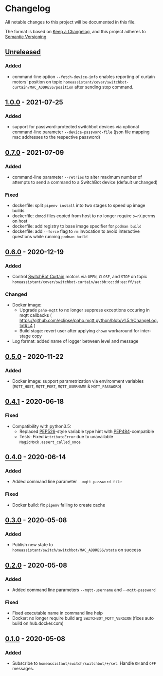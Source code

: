 # Changelog
All notable changes to this project will be documented in this file.

The format is based on [Keep a Changelog](https://keepachangelog.com/en/1.0.0/),
and this project adheres to [Semantic Versioning](https://semver.org/spec/v2.0.0.html).

## [Unreleased]
### Added
- command-line option `--fetch-device-info` enables reporting of curtain motors'
  position on topic  `homeassistant/cover/switchbot-curtain/MAC_ADDRESS/position`
  after sending stop command.

## [1.0.0] - 2021-07-25
### Added
- support for password-protected switchbot devices
  via optional command-line parameter `--device-password-file`
  (json file mapping mac addresses to the respective password)

## [0.7.0] - 2021-07-09
### Added
- command-line parameter `--retries` to alter maximum number of attempts to send a command
  to a SwitchBot device (default unchanged)

### Fixed
- dockerfile: split `pipenv install` into two stages to speed up image builds
- dockerfile: `chmod` files copied from host to no longer require `o=rX` perms on host
- dockerfile: add registry to base image specifier for `podman build`
- dockerfile: add `--force` flag to `rm` invocation to avoid interactive questions while running `podman build`

## [0.6.0] - 2020-12-19
### Added
- Control [SwitchBot Curtain](https://www.switch-bot.com/products/switchbot-curtain) motors
  via `OPEN`, `CLOSE`, and `STOP` on topic `homeassistant/cover/switchbot-curtain/aa:bb:cc:dd:ee:ff/set`

### Changed
- Docker image:
  - Upgrade `paho-mqtt` to no longer suppress exceptions occuring in mqtt callbacks
    ( https://github.com/eclipse/paho.mqtt.python/blob/v1.5.1/ChangeLog.txt#L4 )
  - Build stage: revert user after applying `chown` workaround for inter-stage copy
- Log format: added name of logger between level and message

## [0.5.0] - 2020-11-22
### Added
- Docker image: support parametrization via environment variables
  (`MQTT_HOST`, `MQTT_PORT`, `MQTT_USERNAME` & `MQTT_PASSWORD`)

## [0.4.1] - 2020-06-18
### Fixed
- Compatibility with python3.5:
  - Replaced [PEP526](https://www.python.org/dev/peps/pep-0526/#abstract)-style variable type hint
    with [PEP484](https://www.python.org/dev/peps/pep-0484/)-compatible
  - Tests: Fixed `AttributeError` due to unavailable `MagicMock.assert_called_once`

## [0.4.0] - 2020-06-14
### Added
- Added command line parameter `--mqtt-password-file`

### Fixed
- Docker build: fix `pipenv` failing to create cache

## [0.3.0] - 2020-05-08
### Added
- Publish new state to `homeassistant/switch/switchbot/MAC_ADDRESS/state` on success

## [0.2.0] - 2020-05-08
### Added
- Added command line parameters `--mqtt-username` and `--mqtt-password`

### Fixed
- Fixed executable name in command line help
- Docker: no longer require build arg `SWITCHBOT_MQTT_VERSION`
  (fixes auto build on hub.docker.com)

## [0.1.0] - 2020-05-08
### Added
- Subscribe to `homeassistant/switch/switchbot/+/set`.
  Handle `ON` and `OFF` messages.

[Unreleased]: https://github.com/fphammerle/switchbot-mqtt/compare/v1.0.0...HEAD
[1.0.0]: https://github.com/fphammerle/switchbot-mqtt/compare/v0.7.0...v1.0.0
[0.7.0]: https://github.com/fphammerle/switchbot-mqtt/compare/v0.6.0...v0.7.0
[0.6.0]: https://github.com/fphammerle/switchbot-mqtt/compare/v0.5.0...v0.6.0
[0.5.0]: https://github.com/fphammerle/switchbot-mqtt/compare/v0.4.1...v0.5.0
[0.4.1]: https://github.com/fphammerle/switchbot-mqtt/compare/v0.4.0...v0.4.1
[0.4.0]: https://github.com/fphammerle/switchbot-mqtt/compare/v0.3.0...v0.4.0
[0.3.0]: https://github.com/fphammerle/switchbot-mqtt/compare/v0.2.0...v0.3.0
[0.2.0]: https://github.com/fphammerle/switchbot-mqtt/compare/v0.1.0...v0.2.0
[0.1.0]: https://github.com/fphammerle/switchbot-mqtt/releases/tag/v0.1.0
